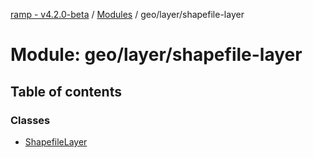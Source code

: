 [ramp - v4.2.0-beta](../README.md) / [Modules](../modules.md) / geo/layer/shapefile-layer

# Module: geo/layer/shapefile-layer

## Table of contents

### Classes

- [ShapefileLayer](../classes/geo_layer_shapefile_layer.ShapefileLayer.md)
